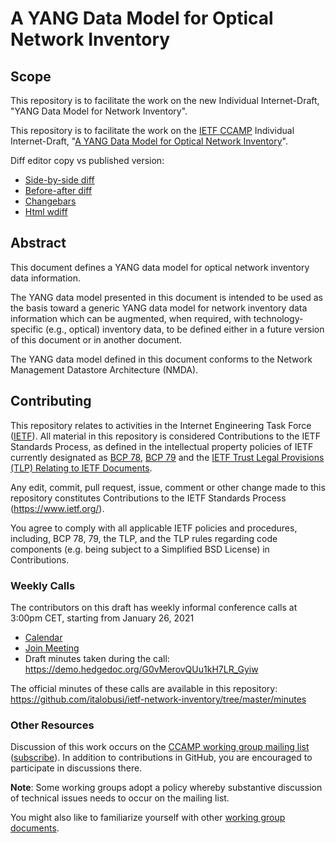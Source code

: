 # A YANG Data Model for Optical Network Inventory

## Scope

This repository is to facilitate the work on the new Individual Internet-Draft, "YANG Data Model for Network Inventory".

This repository is to facilitate the work on the [IETF CCAMP](https://datatracker.ietf.org/wg/ccamp/documents/) Individual Internet-Draft, "[A YANG Data Model for Optical Network Inventory](https://datatracker.ietf.org/doc/html/draft-yg3bp-ccamp-optical-inventory-yang/)".

Diff editor copy vs published version:
- [Side-by-side diff](https://www.ietf.org/rfcdiff?url1=draft-yg3bp-ccamp-optical-inventory-yang&url2=https://raw.githubusercontent.com/italobusi/ietf-network-inventory/main/draft-yg3bp-ccamp-optical-inventory-yang.txt)
- [Before-after diff](https://www.ietf.org/rfcdiff?difftype=--abdiff&url1=draft-yg3bp-ccamp-optical-inventory-yang&url2=https://raw.githubusercontent.com/italobusi/ietf-network-inventory/main/draft-yg3bp-ccamp-optical-inventory-yang.txt)
- [Changebars](https://www.ietf.org/rfcdiff?difftype=--chbars&url1=draft-yg3bp-ccamp-optical-inventory-yang&url2=https://raw.githubusercontent.com/italobusi/ietf-network-inventory/main/draft-yg3bp-ccamp-optical-inventory-yang.txt)
- [Html wdiff](https://www.ietf.org/rfcdiff?difftype=--hwdiff&url1=draft-yg3bp-ccamp-optical-inventory-yang&url2=https://raw.githubusercontent.com/italobusi/ietf-network-inventory/main/draft-yg3bp-ccamp-optical-inventory-yang.txt)

## Abstract

This document defines a YANG data model for optical network inventory data information.

The YANG data model presented in this document is intended to be used as the basis toward a generic YANG data model for network inventory data information which can be augmented, when required, with technology-specific (e.g., optical) inventory data, to be defined either in a future version of this document or in another document.

The YANG data model defined in this document conforms to the Network Management Datastore Architecture (NMDA).

## Contributing

This repository relates to activities in the Internet Engineering Task Force
([IETF](https://www.ietf.org/)). All material in this repository is considered
Contributions to the IETF Standards Process, as defined in the intellectual
property policies of IETF currently designated as
[BCP 78](https://www.rfc-editor.org/info/bcp78),
[BCP 79](https://www.rfc-editor.org/info/bcp79) and the
[IETF Trust Legal Provisions (TLP) Relating to IETF Documents](http://trustee.ietf.org/trust-legal-provisions.html).

Any edit, commit, pull request, issue, comment or other change made to this
repository constitutes Contributions to the IETF Standards Process
(https://www.ietf.org/).

You agree to comply with all applicable IETF policies and procedures, including,
BCP 78, 79, the TLP, and the TLP rules regarding code components (e.g. being
subject to a Simplified BSD License) in Contributions.

### Weekly Calls

The contributors on this draft has weekly informal conference calls at 3:00pm CET, starting from January 26, 2021
- [Calendar](https://github.com/italobusi/ietf-network-inventory/blob/main/minutes/Network%20Inventory%20YANG%20data%20model.ics)
- [Join Meeting](https://teams.microsoft.com/l/meetup-join/19%3ameeting_ZWUxYzc0MzItNzVjMy00M2E1LWFmMDktODAxNzgwNDNlMTRk%40thread.v2/0?context=%7b%22Tid%22%3a%2268283f3b-8487-4c86-adb3-a5228f18b893%22%2c%22Oid%22%3a%2242bd9f8c-0160-4ee4-a2f9-0385317dd1bb%22%7d)
- Draft minutes taken during the call: https://demo.hedgedoc.org/G0vMerovQUu1kH7LR_Gyiw

The official minutes of these calls are available in this repository: https://github.com/italobusi/ietf-network-inventory/tree/master/minutes

### Other Resources

Discussion of this work occurs on the
[CCAMP working group mailing list](https://mailarchive.ietf.org/arch/browse/ccamp/)
([subscribe](https://www.ietf.org/mailman/listinfo/ccamp)). In addition to contributions in GitHub, you are encouraged to participate in discussions there.

**Note**: Some working groups adopt a policy whereby substantive discussion of
technical issues needs to occur on the mailing list.

You might also like to familiarize yourself with other
[working group documents](https://datatracker.ietf.org/wg/ccamp/documents/).
